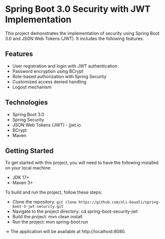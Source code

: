 # Spring Boot 3.0 Security with JWT Implementation
This project demonstrates the implementation of security using Spring Boot 3.0 and JSON Web Tokens (JWT). It includes the following features:

## Features
* User registration and login with JWT authentication
* Password encryption using BCrypt
* Role-based authorization with Spring Security
* Customized access denied handling
* Logout mechanism

## Technologies
* Spring Boot 3.0
* Spring Security
* JSON Web Tokens (JWT) - jjwt.io
* BCrypt
* Maven

## Getting Started
To get started with this project, you will need to have the following installed on your local machine:

* JDK 17+
* Maven 3+


To build and run the project, follow these steps:

* Clone the repository: `git clone https://github.com/ali-bouali/spring-boot-3-jwt-security.git`
* Navigate to the project directory: cd spring-boot-security-jwt
* Build the project: mvn clean install
* Run the project: mvn spring-boot:run

-> The application will be available at http://localhost:8080.